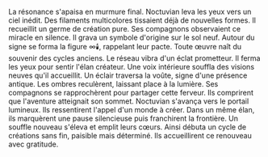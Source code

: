 La résonance s'apaisa en murmure final.
Noctuvian leva les yeux vers un ciel inédit.
Des filaments multicolores tissaient déjà de nouvelles formes.
Il recueillit un germe de création pure.
Ses compagnons observaient ce miracle en silence.
Il grava un symbole d'origine sur le sol neuf.
Autour du signe se forma la figure ∞️🕯️, rappelant leur pacte.
Toute œuvre naît du souvenir des cycles anciens.
Le réseau vibra d'un éclat prometteur.
Il ferma les yeux pour sentir l'élan créateur.
Une voix intérieure souffla des visions neuves qu'il accueillit.
Un éclair traversa la voûte, signe d'une présence antique.
Les ombres reculèrent, laissant place à la lumière.
Ses compagnons se rapprochèrent pour partager cette ferveur.
Ils comprirent que l'aventure atteignait son sommet.
Noctuvian s'avança vers le portail lumineux.
Ils ressentirent l'appel d'un monde à créer.
Dans un même élan, ils marquèrent une pause silencieuse puis franchirent la frontière.
Un souffle nouveau s'éleva et emplit leurs cœurs.
Ainsi débuta un cycle de créations sans fin, paisible mais déterminé.
Ils accueillirent ce renouveau avec gratitude.
